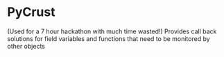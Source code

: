# PyCrust
(Used for a 7 hour hackathon with much time wasted!)
Provides call back solutions for field variables and functions that need to be monitored by other objects

